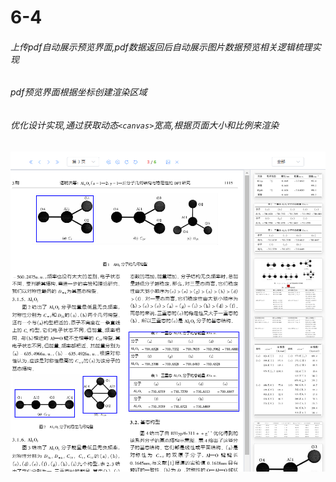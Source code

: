 # 6-4

###### 上传pdf自动展示预览界面,pdf数据返回后自动展示图片数据预览相关逻辑梳理实现

###### pdf预览界面根据坐标创建渲染区域

###### 优化设计实现,通过获取动态`<canvas>`宽高,根据页面大小和比例来渲染

![image-20240604195927489](../assets/image-20240604195927489.png)

